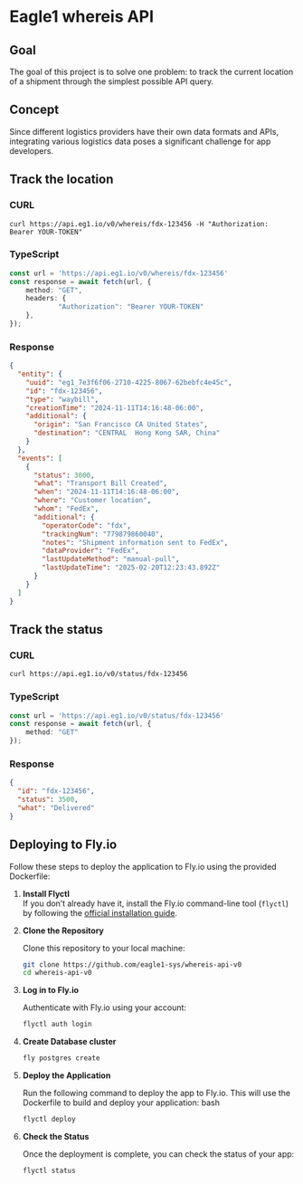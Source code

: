 # Eagle1 whereis API

## Goal
The goal of this project is to solve one problem: to track the current location of a shipment through the simplest possible API query.

## Concept
Since different logistics providers have their own data formats and APIs, integrating various logistics data poses a significant challenge for app developers.

## Track the location

### CURL
```shell
curl https://api.eg1.io/v0/whereis/fdx-123456 -H "Authorization: Bearer YOUR-TOKEN"
```

### TypeScript
```TypeScript
const url = 'https://api.eg1.io/v0/whereis/fdx-123456'
const response = await fetch(url, {
    method: "GET",
    headers: {
            "Authorization": "Bearer YOUR-TOKEN"
    },
});
```

### Response
```JSON
{
  "entity": {
    "uuid": "eg1_7e3f6f06-2710-4225-8067-62bebfc4e45c",
    "id": "fdx-123456",
    "type": "waybill",
    "creationTime": "2024-11-11T14:16:48-06:00",
    "additional": {
      "origin": "San Francisco CA United States",
      "destination": "CENTRAL  Hong Kong SAR, China"
    }
  },
  "events": [
    {
      "status": 3000,
      "what": "Transport Bill Created",
      "when": "2024-11-11T14:16:48-06:00",
      "where": "Customer location",
      "whom": "FedEx",
      "additional": {
        "operatorCode": "fdx",
        "trackingNum": "779879860040",
        "notes": "Shipment information sent to FedEx",
        "dataProvider": "FedEx",
        "lastUpdateMethod": "manual-pull",
        "lastUpdateTime": "2025-02-20T12:23:43.892Z"
      }
    }
  ]
}
```

## Track the status

### CURL
```shell
curl https://api.eg1.io/v0/status/fdx-123456
```

### TypeScript
```TypeScript
const url = 'https://api.eg1.io/v0/status/fdx-123456'
const response = await fetch(url, {
    method: "GET"
});
```

### Response
```json
{
  "id": "fdx-123456",
  "status": 3500,
  "what": "Delivered"
}
```

## Deploying to Fly.io

Follow these steps to deploy the application to Fly.io using the provided Dockerfile:

1. **Install Flyctl**  
   If you don’t already have it, install the Fly.io command-line tool (`flyctl`) by following the [official installation guide](https://fly.io/docs/hands-on/install-flyctl/).

2. **Clone the Repository**  
   
   Clone this repository to your local machine:
   ```bash
   git clone https://github.com/eagle1-sys/whereis-api-v0
   cd whereis-api-v0

3. **Log in to Fly.io**
   
   Authenticate with Fly.io using your account:
   ```bash
   flyctl auth login
   ```

4. **Create Database cluster**
   ```bash
   fly postgres create
   ```  

5. **Deploy the Application**
   
   Run the following command to deploy the app to Fly.io. This will use the Dockerfile to build and deploy your application:
      bash
      ```bash
      flyctl deploy
      ```
   
6. **Check the Status**

   Once the deployment is complete, you can check the status of your app:
   ```bash
   flyctl status
   ```


